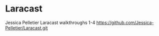 # Laracast
Jessica Pelletier
Laracast walkthroughs 1-4 
https://github.com/Jessica-Pelletier/Laracast.git
